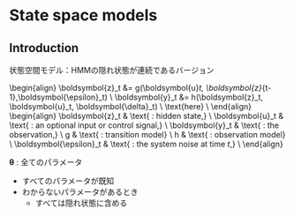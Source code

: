 # State space models

## Introduction

状態空間モデル：HMMの隠れ状態が連続であるバージョン

\begin{align}
    \boldsymbol{z}_t &= g(\boldsymbol{u}_t, \boldsymbol{z}_{t-1},\boldsymbol{\epsilon}_t) \\
    \boldsymbol{y}_t &= h(\boldsymbol{z}_t, \boldsymbol{u}_t, \boldsymbol{\delta}_t) \\
    \text{here} \\
\end{align}
\begin{align}
    \boldsymbol{z}_t & \text{ : hidden state,} \\
    \boldsymbol{u}_t & \text{ : an optional input or control signal,} \\
    \boldsymbol{y}_t & \text{ : the observation,} \\
    g & \text{ : transition model} \\
    h & \text{ : observation model} \\
    \boldsymbol{\epsilon}_t & \text{ : the system noise at time $t$,} \\
\end{align}

$\boldsymbol{\theta}$ : 全てのパラメータ

* すべてのパラメータが既知
* わからないパラメータがあるとき
    * すべては隠れ状態に含める


